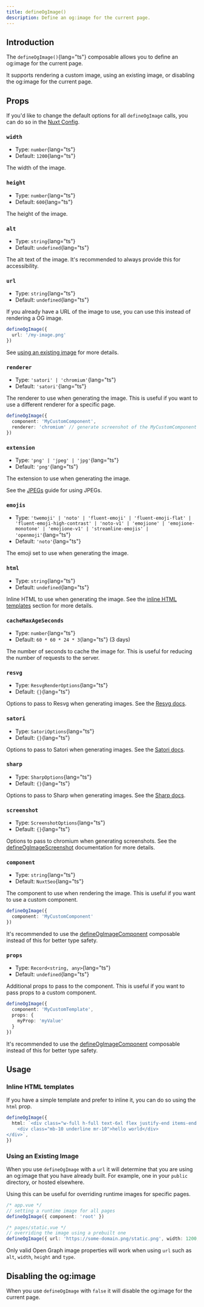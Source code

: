 ```yaml
---
title: defineOgImage()
description: Define an og:image for the current page.
---
```


## Introduction

The `defineOgImage()`{lang="ts"} composable allows you to define an og:image for the current page.

It supports rendering a custom image, using an existing image, or disabling the og:image for the current page.

## Props

If you'd like to change the default options for all `defineOgImage` calls, you can do so in the [Nuxt Config](/docs/og-image/api/config).

### `width`

- Type: `number`{lang="ts"}
- Default: `1200`{lang="ts"}

The width of the image.

### `height`

- Type: `number`{lang="ts"}
- Default: `600`{lang="ts"}

The height of the image.

### `alt`

- Type: `string`{lang="ts"}
- Default: `undefined`{lang="ts"}

The alt text of the image. It's recommended to always provide this for accessibility.

### `url`

- Type: `string`{lang="ts"}
- Default: `undefined`{lang="ts"}

If you already have a URL of the image to use, you can use this instead of rendering a OG image.

```ts
defineOgImage({
  url: '/my-image.png'
})
```

See [using an existing image](#using-an-existing-image) for more details.

### `renderer`

- Type: `'satori' | 'chromium'`{lang="ts"}
- Default: `'satori'`{lang="ts"}

The renderer to use when generating the image. This is useful if you want to use a different renderer for a specific page.

```ts
defineOgImage({
  component: 'MyCustomComponent',
  renderer: 'chromium' // generate screenshot of the MyCustomComponent component
})
```

### `extension`

- Type: `'png' | 'jpeg' | 'jpg'`{lang="ts"}
- Default: `'png'`{lang="ts"}

The extension to use when generating the image.

See the [JPEGs](/docs/og-image/guides/jpegs) guide for using JPEGs.

### `emojis`

- Type: `'twemoji' | 'noto' | 'fluent-emoji' | 'fluent-emoji-flat' | 'fluent-emoji-high-contrast' | 'noto-v1' | 'emojione' | 'emojione-monotone' | 'emojione-v1' | 'streamline-emojis' | 'openmoji'`{lang="ts"}
- Default: `'noto'`{lang="ts"}

The emoji set to use when generating the image.

### `html`

- Type: `string`{lang="ts"}
- Default: `undefined`{lang="ts"}

Inline HTML to use when generating the image. See the [inline HTML templates](#inline-html-templates) section for more details.

### `cacheMaxAgeSeconds`

- Type: `number`{lang="ts"}
- Default: `60 * 60 * 24 * 3`{lang="ts"} (3 days)

The number of seconds to cache the image for. This is useful for reducing the number of requests to the server.

### `resvg`

- Type: `ResvgRenderOptions`{lang="ts"}
- Default: `{}`{lang="ts"}

Options to pass to Resvg when generating images. See the [Resvg docs](https://github.com/yisibl/resvg-js).

### `satori`

- Type: `SatoriOptions`{lang="ts"}
- Default: `{}`{lang="ts"}

Options to pass to Satori when generating images. See the [Satori docs](https://github.com/vercel/satori).

### `sharp`

- Type: `SharpOptions`{lang="ts"}
- Default: `{}`{lang="ts"}

Options to pass to Sharp when generating images. See the [Sharp docs](https://sharp.pixelplumbing.com/).

### `screenshot`

- Type: `ScreenshotOptions`{lang="ts"}
- Default: `{}`{lang="ts"}

Options to pass to chromium when generating screenshots. See the [defineOgImageScreenshot](/docs/og-image/api/define-og-image-screenshot) documentation for more details.

### `component`

- Type: `string`{lang="ts"}
- Default: `NuxtSeo`{lang="ts"}

The component to use when rendering the image. This is useful if you want to use a custom component.

```ts
defineOgImage({
  component: 'MyCustomComponent'
})
```

It's recommended to use the [defineOgImageComponent](/docs/og-image/api/define-og-image-component) composable instead of this
for better type safety.

### `props`

- Type: `Record<string, any>`{lang="ts"}
- Default: `undefined`{lang="ts"}

Additional props to pass to the component. This is useful if you want to pass props to a custom component.

```ts
defineOgImage({
  component: 'MyCustomTemplate',
  props: {
    myProp: 'myValue'
  }
})
```

It's recommended to use the [defineOgImageComponent](/docs/og-image/api/define-og-image-component) composable instead of this
for better type safety.

## Usage

### Inline HTML templates

If you have a simple template and prefer to inline it, you can do so using the `html` prop.

```ts
defineOgImage({
  html: `<div class="w-full h-full text-6xl flex justify-end items-end bg-blue-500 text-white">
    <div class="mb-10 underline mr-10">hello world</div>
</div>`,
})
```

### Using an Existing Image

When you use `defineOgImage` with a `url` it will determine that you are using an og:image that you
have already built. For example, one in your `public` directory, or hosted elsewhere.

Using this can be useful for overriding runtime images for specific pages.

```ts
/* app.vue */
// setting a runtime image for all pages
defineOgImage({ component: 'root' })

/* pages/static.vue */
// overriding the image using a prebuilt one
defineOgImage({ url: 'https://some-domain.png/static.png', width: 1200, height: 600, alt: 'My Image' })
```

Only valid Open Graph image properties will work when using `url` such as `alt`, `width`, `height` and `type`.

## Disabling the og:image

When you use `defineOgImage` with `false` it will disable the og:image for the current page.
